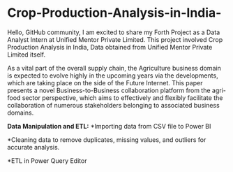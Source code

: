 # Crop-Production-Analysis-in-India-

Hello, GitHub community, I am excited to share my Forth Project as a Data Analyst Intern at Unified Mentor Private Limited. This project involved Crop Production Analysis in India, Data obtained from Unified Mentor Private Limited itself.

As a vital part of the overall supply chain, the Agriculture business domain is expected to evolve highly in the upcoming years via the developments, which are taking place on the side of the Future Internet. This paper presents a novel Business-to-Business collaboration platform from the agri-food sector perspective, which aims to effectively and flexibly facilitate the collaboration of numerous stakeholders belonging to associated business domains. 

**Data Manipulation and ETL:**
*Importing data from CSV file to Power BI

*Cleaning data to remove duplicates, missing values, and outliers for accurate analysis.   

*ETL in Power Query Editor

